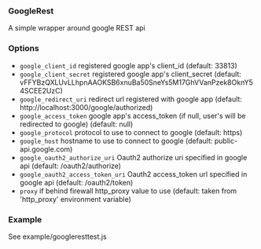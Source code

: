 ### GoogleRest

A simple wrapper around google REST api

### Options

* `google_client_id` registered google app's client_id (default: 33813)
* `google_client_secret` registered google app's client_secret (default: vFFYBzQXLUvLLhpnAAOKSB6xnuBa50SneYs5M17GhVVanPzek8OknY54SCEE2UzC)
* `google_redirect_uri` redirect url registered with google app (default: http://localhost:3000/google/authorized)
* `google_access_token` google app's access_token (if null, user's will be redirected to google) (default: null)
* `google_protocol` protocol to use to connect to google (default: https)
* `google_host` hostname to use to connect to google (default: public-api.google.com)
* `google_oauth2_authorize_uri` Oauth2 authorize uri specified in google api (default: /oauth2/authorize)
* `google_oauth2_access_token_uri` Oauth2 access_token url specified in google api (default: /oauth2/token)
* `proxy` if behind firewall http_proxy value to use (default: taken from 'http_proxy' environment variable)

### Example

See example/googleresttest.js